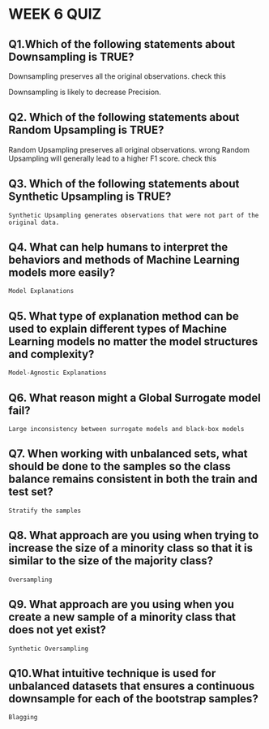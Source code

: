 # WEEK 6 QUIZ 

## Q1.Which of the following statements about Downsampling is TRUE?

Downsampling preserves all the original observations. check this

Downsampling is likely to decrease Precision.

## Q2. Which of the following statements about Random Upsampling is TRUE?

Random Upsampling preserves all original observations. wrong
Random Upsampling will generally lead to a higher F1 score.  check this


## Q3. Which of the following statements about Synthetic Upsampling is TRUE?
`Synthetic Upsampling generates observations that were not part of the original data.`

## Q4. What can help humans to interpret the behaviors and methods of Machine Learning models more easily?
`Model Explanations`

## Q5. What type of explanation method can be used to explain different types of Machine Learning models no matter the model structures and complexity?

`Model-Agnostic Explanations`


## Q6. What reason might a Global Surrogate model fail?
`Large inconsistency between surrogate models and black-box models`

## Q7. When working with unbalanced sets, what should be done to the samples so the class balance remains consistent in both the train and test set?
`Stratify the samples`

## Q8. What approach are you using when trying to increase the size of a minority class so that it is similar to the size of the majority class?
`Oversampling`

## Q9. What approach are you using when you create a new sample of a minority class that does not yet exist?
`Synthetic Oversampling`

## Q10.What intuitive technique is used for unbalanced datasets that ensures a continuous downsample for each of the bootstrap samples?
`Blagging`
